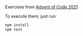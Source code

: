 Exercises from [Advent of Code 2021](https://adventofcode.com/2021)

To execute them, just run:
```sh
npm install
npm test
```
